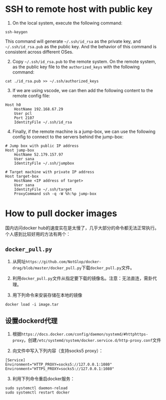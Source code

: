 # SSH to remote host with public key

1. On the local system, execute the following command:
```shell
ssh-keygen
```
This command will generate `~/.ssh/id_rsa` as the private key, and `~/.ssh/id_rsa.pub` as the public key. And the behavior of this command is consistent across different OSes.

2. Copy `~/.ssh/id_rsa.pub` to the remote system. On the remote system, as the public key file to the `authorized_keys` with the following command:
```shell
cat ./id_rsa.pub >> ~/.ssh/authorized_keys
```

3. If we are using vscode, we can then add the following content to the remote config file:
```shell
Host h0
    HostName 192.168.67.29
    User pcl
    Port 2107
    IdentityFile ~/.ssh/id_rsa
```

4. Finally, if the remote machine is a jump-box, we can use the following config to connect to the servers behind the jump-box:
```shell
# Jump box with public IP address
Host jump-box
    HostName 52.179.157.97
    User sana
    IdentityFile ~/.ssh/jumpbox

# Target machine with private IP address
Host target-box
    HostName <IP address of target>
    User sana
    IdentityFile ~/.ssh/target
    ProxyCommand ssh -q -W %h:%p jump-box
```

# How to pull docker images

国内访问docker hub的速度实在是太慢了，几乎大部分的命令都无法正常执行。个人感到比较好用的方法有两个：

## `docker_pull.py`
1. 从网址`https://github.com/NotGlop/docker-drag/blob/master/docker_pull.py`下载`docker_pull.py`文件。

2. 利用`docker_pull.py`文件从指定要下载的镜像名。注意：无法直连，需卦代理。

3. 用下列命令来安装存储在本地的镜像
```shell
docker load -i image.tar
```

## 设置dockerd代理

1. 根据`https://docs.docker.com/config/daemon/systemd/#httphttps-proxy`，创建`/etc/systemd/system/docker.service.d/http-proxy.conf`文件

2. 向文件中写入下列内容（支持socks5 proxy）：
```shell
[Service]
Environment="HTTP_PROXY=socks5://127.0.0.1:1080"
Environment="HTTPS_PROXY=socks5://127.0.0.1:1080"
```

3. 利用下列命令重启docker服务：
```shell
sudo systemctl daemon-reload
sudo systemctl restart docker
```